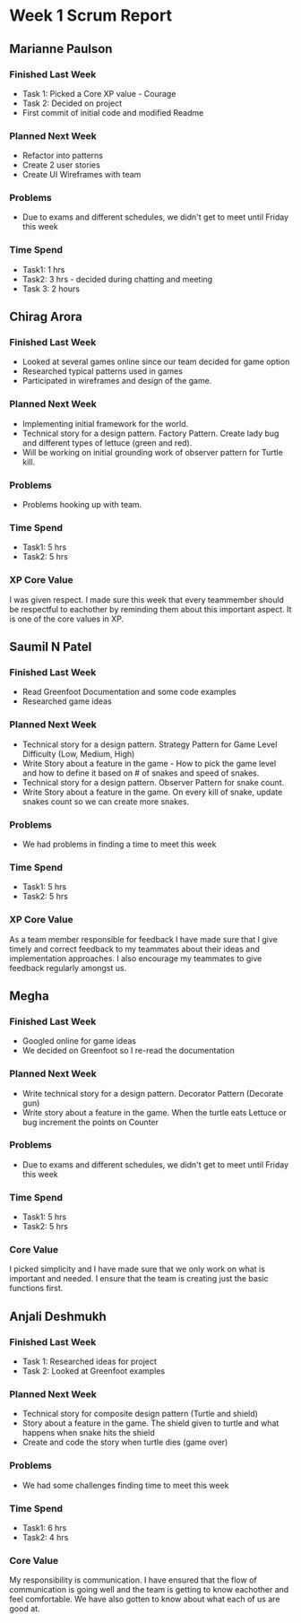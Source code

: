 <h1>Week 1 Scrum Report</h1>

<h2>Marianne Paulson</h2>

### Finished Last Week 
- Task 1: Picked a Core XP value - Courage 
- Task 2: Decided on project
- First commit of initial code and modified Readme

### Planned Next Week 
- Refactor into patterns
- Create 2 user stories
- Create UI Wireframes with team

### Problems

- Due to exams and different schedules, we didn't get to meet
  until Friday this week

### Time Spend

- Task1: 1 hrs
- Task2: 3 hrs - decided during chatting and meeting
- Task 3: 2 hours
<h2></h2>
<h2>Chirag Arora</h2>

### Finished Last Week 
- Looked at several games online since our team decided for game option 
- Researched typical patterns used in games
- Participated in wireframes and design of the game.

### Planned Next Week 
- Implementing initial framework for the world.
- Technical story for a design pattern. Factory Pattern. Create lady bug and different types of lettuce (green and red).
- Will be working on initial grounding work of observer pattern for Turtle kill. 

### Problems

- Problems hooking up with team.

### Time Spend

- Task1: 5 hrs
- Task2: 5 hrs 

### XP Core Value

I was given respect. I made sure this week that every teammember should be 
respectful to eachother by reminding them about this important aspect.
It is one of the core values in XP.
<h2></h2>
<h2>Saumil N Patel</h2>

### Finished Last Week 
- Read Greenfoot Documentation and some code examples
- Researched game ideas

### Planned Next Week 
- Technical story for a design pattern. Strategy Pattern for Game Level
Difficulty (Low, Medium, High)
- Write Story about a feature in the game - How to pick the game level and how to define it based on # of snakes and speed of snakes.
- Technical story for a design pattern. Observer Pattern for snake count.
- Write Story about a feature in the game. On every kill of snake, update snakes count so we can create more snakes.

### Problems

- We had problems in finding a time to meet this week

### Time Spend

- Task1: 5 hrs
- Task2: 5 hrs 

### XP Core Value

As a team member responsible for feedback I have made sure that I give timely and 
correct feedback to my teammates about their ideas and implementation approaches.
I also encourage my teammates to give feedback regularly amongst us.
<h2></h2>
<h2>Megha</h2>

### Finished Last Week

- Googled online for game ideas
- We decided on Greenfoot so I re-read the documentation

### Planned Next Week

- Write technical story for a design pattern. Decorator Pattern (Decorate gun)
- Write story about a feature in the game. When the turtle eats Lettuce or bug increment the points on Counter

### Problems

- Due to exams and different schedules, we didn't get to meet
  until Friday this week

### Time Spend

- Task1: 5 hrs
- Task2: 5 hrs

### Core Value

I picked simplicity and I have made sure that we only work on
what is important and needed. I ensure that the team is
creating just the basic functions first.
<h2></h2>
<h2>Anjali Deshmukh</h2>

### Finished Last Week 
- Task 1: Researched ideas for project
- Task 2: Looked at Greenfoot examples

### Planned Next Week 
- Technical story for composite design pattern (Turtle and shield)
- Story about a feature in the game. The shield given to turtle and what happens
when snake hits the shield
- Create and code the story when turtle dies (game over)

### Problems

- We had some challenges finding time to meet this week

### Time Spend

- Task1: 6 hrs
- Task2: 4 hrs 

### Core Value

My responsibility is communication. I have ensured that the flow of 
communication is going well and the team is getting to know eachother 
and feel comfortable. We have also gotten to know about what each of 
us are good at.